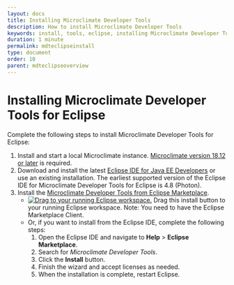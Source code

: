```yaml
---
layout: docs
title: Installing Microclimate Developer Tools
description: How to install Microclimate Developer Tools
keywords: install, tools, eclipse, installing Microclimate Developer Tools for Eclipse, download latest Eclipse IDE, install Microclimate Developer Tools for Eclipse from the Eclipse Marketplace
duration: 1 minute
permalink: mdteclipseinstall
type: document
order: 10
parent: mdteclipseoverview
---
```


# Installing Microclimate Developer Tools for Eclipse

Complete the following steps to install Microclimate Developer Tools for Eclipse:

1. Install and start a local Microclimate instance. [Microclimate version 18.12 or later](https://microclimate-dev2ops.github.io/installlocally) is required.
2. Download and install the latest [Eclipse IDE for Java EE Developers](https://www.eclipse.org/downloads/packages/release/) or use an existing installation. The earliest supported version of the Eclipse IDE for Microclimate Developer Tools for Eclipse is 4.8 (Photon).
3. Install the [Microclimate Developer Tools from Eclipse Marketplace](https://marketplace.eclipse.org/content/microclimate-developer-tools).
    - [![Drag to your running Eclipse workspace. ](https://marketplace.eclipse.org/sites/all/themes/solstice/public/images/marketplace/btn-install.png)](http://marketplace.eclipse.org/marketplace-client-intro?mpc_install=4303979 "Drag to your running Eclipse* workspace. *Requires Eclipse Marketplace Client") Drag this install button to your running Eclipse workspace. Note: You need to have the Eclipse Marketplace Client.    
    - Or, if you want to install from the Eclipse IDE, complete the following steps:
        1. Open the Eclipse IDE and navigate to **Help** > **Eclipse Marketplace**.
        2. Search for *Microclimate Developer Tools*.
        3. Click the **Install** button.
        4. Finish the wizard and accept licenses as needed.
        5. When the installation is complete, restart Eclipse.
